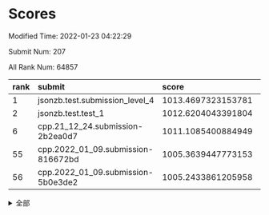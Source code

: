 # Scores

Modified Time: 2022-01-23 04:22:29

Submit Num: 207

All Rank Num: 64857

| rank |               submit               |       score        |       sigma        | pk_num |
| :--- | :--------------------------------- | :----------------- | :----------------- | :----- |
| 1    | jsonzb.test.submission_level_4     | 1013.4697323153781 | 0.8154227027860003 | 1253   |
| 2    | jsonzb.test.test_1                 | 1012.6204043391804 | 0.7807064101185485 | 1258   |
| 6    | cpp.21_12_24.submission-2b2ea0d7   | 1011.1085400884949 | 0.7857163722092131 | 1253   |
| 55   | cpp.2022_01_09.submission-816672bd | 1005.3639447773153 | 0.7338818988096562 | 1254   |
| 56   | cpp.2022_01_09.submission-5b0e3de2 | 1005.2433861205958 | 0.7224438064523109 | 1248   |


<details>
<summary>全部</summary>

| rank |                 submit                 |       score        |       sigma        | pk_num |
| :--- | :------------------------------------- | :----------------- | :----------------- | :----- |
| 1    | jsonzb.test.submission_level_4         | 1013.4697323153781 | 0.8154227027860003 | 1253   |
| 2    | jsonzb.test.test_1                     | 1012.6204043391804 | 0.7807064101185485 | 1258   |
| 3    | gobigger.level_3.submission_level_3_4  | 1011.9932582551983 | 0.7891843476813488 | 1253   |
| 4    | gobigger.level_3.submission_level_3_40 | 1011.4289000429727 | 0.7804482218315473 | 1249   |
| 5    | gobigger.level_3.submission_level_3_35 | 1011.1957604489294 | 0.7934080469470149 | 1250   |
| 6    | cpp.21_12_24.submission-2b2ea0d7       | 1011.1085400884949 | 0.7857163722092131 | 1253   |
| 7    | gobigger.level_3.submission_level_3_12 | 1011.0313014362899 | 0.7617633738303895 | 1251   |
| 8    | gobigger.level_3.submission_level_3_45 | 1010.9497915675664 | 0.7873952731946036 | 1254   |
| 9    | gobigger.level_3.submission_level_3_26 | 1010.9250356758602 | 0.7626733991032524 | 1253   |
| 10   | gobigger.level_3.submission_level_3_46 | 1010.8606658881382 | 0.7461322153702383 | 1255   |
| 11   | gobigger.level_3.submission_level_3_34 | 1010.8604666065718 | 0.7664665962325098 | 1255   |
| 12   | gobigger.level_3.submission_level_3_8  | 1010.5542360747752 | 0.7743653310234271 | 1252   |
| 13   | gobigger.level_3.submission_level_3_5  | 1010.5405153096673 | 0.7611566905964446 | 1254   |
| 14   | gobigger.level_3.submission_level_3_25 | 1010.4921052366507 | 0.7695877638063994 | 1251   |
| 15   | gobigger.level_3.submission_level_3_43 | 1010.4664393937584 | 0.7602233549736352 | 1253   |
| 16   | gobigger.level_3.submission_level_3_13 | 1010.4020230782056 | 0.7595710804677684 | 1255   |
| 17   | gobigger.level_3.submission_level_3_15 | 1010.3758285252223 | 0.7741914825600139 | 1255   |
| 18   | gobigger.level_3.submission_level_3_23 | 1010.292773994889  | 0.7682841892253814 | 1254   |
| 19   | gobigger.level_3.submission_level_3_11 | 1010.2835475691523 | 0.7555740030091642 | 1253   |
| 20   | gobigger.level_3.submission_level_3_21 | 1010.2512216638112 | 0.7715429671321887 | 1252   |
| 21   | gobigger.level_3.submission_level_3_14 | 1010.236582950088  | 0.7514645281930105 | 1250   |
| 22   | gobigger.level_3.submission_level_3_32 | 1010.2002646093426 | 0.7762463798210604 | 1254   |
| 23   | gobigger.level_3.submission_level_3_2  | 1010.072329290812  | 0.757374183219247  | 1253   |
| 24   | gobigger.level_3.submission_level_3_37 | 1010.0543898512174 | 0.7464445317416277 | 1251   |
| 25   | gobigger.level_3.submission_level_3_29 | 1010.0432418490715 | 0.7552058505587613 | 1253   |
| 26   | gobigger.level_3.submission_level_3_49 | 1009.9753533053554 | 0.7582362710579514 | 1253   |
| 27   | gobigger.level_3.submission_level_3_42 | 1009.8658977839857 | 0.7752523874298985 | 1256   |
| 28   | gobigger.level_3.submission_level_3_6  | 1009.7855325650614 | 0.7617060167126678 | 1254   |
| 29   | gobigger.level_3.submission_level_3_33 | 1009.7811831573513 | 0.7479334580418777 | 1248   |
| 30   | gobigger.level_3.submission_level_3_30 | 1009.7450619679489 | 0.7487287147946409 | 1253   |
| 31   | gobigger.level_3.submission_level_3_10 | 1009.7447475821238 | 0.7538725661790253 | 1256   |
| 32   | gobigger.level_3.submission_level_3_18 | 1009.7323591727607 | 0.7468709749257002 | 1254   |
| 33   | gobigger.level_3.submission_level_3_24 | 1009.7174021751033 | 0.7501934631631618 | 1251   |
| 34   | gobigger.level_3.submission_level_3_36 | 1009.6521525222312 | 0.7822807892815059 | 1255   |
| 35   | gobigger.level_3.submission_level_3_1  | 1009.6167791326017 | 0.730546562017358  | 1250   |
| 36   | gobigger.level_3.submission_level_3_41 | 1009.5474338648515 | 0.7359491086563831 | 1252   |
| 37   | gobigger.level_3.submission_level_3_38 | 1009.4751434750387 | 0.7581103228188293 | 1249   |
| 38   | gobigger.level_3.submission_level_3_9  | 1009.4473065601013 | 0.7431771274630273 | 1256   |
| 39   | gobigger.level_3.submission_level_3_0  | 1009.3531128818894 | 0.7641418715054114 | 1251   |
| 40   | gobigger.level_3.submission_level_3_19 | 1009.2374571151552 | 0.7710772470882766 | 1247   |
| 41   | gobigger.level_3.submission_level_3_22 | 1009.2252403674452 | 0.7349689002069031 | 1252   |
| 42   | gobigger.level_3.submission_level_3_47 | 1009.2175398521165 | 0.746247762092851  | 1257   |
| 43   | gobigger.level_3.submission_level_3_28 | 1009.1798530273607 | 0.7404997867598156 | 1246   |
| 44   | gobigger.level_3.submission_level_3_48 | 1009.1005554092113 | 0.747723978148097  | 1252   |
| 45   | gobigger.level_3.submission_level_3_27 | 1009.0789279895354 | 0.7358059457606955 | 1247   |
| 46   | gobigger.level_3.submission_level_3_17 | 1008.8482180115234 | 0.7527599265987704 | 1244   |
| 47   | gobigger.level_3.submission_level_3_16 | 1008.8438655912203 | 0.7468114370786724 | 1254   |
| 48   | gobigger.level_3.submission_level_3_3  | 1008.7655484020535 | 0.7466533719440235 | 1257   |
| 49   | gobigger.level_3.submission_level_3_44 | 1008.7190193604326 | 0.7364913192195012 | 1255   |
| 50   | gobigger.level_3.submission_level_3_39 | 1008.4705768385077 | 0.7557677311755256 | 1259   |
| 51   | gobigger.level_3.submission_level_3_7  | 1008.385506723826  | 0.7406129885394535 | 1248   |
| 52   | gobigger.level_3.submission_level_3_31 | 1008.1619276575098 | 0.7333220160674435 | 1248   |
| 53   | gobigger.level_3.submission_level_3_20 | 1007.7172270035577 | 0.7402178091316073 | 1252   |
| 54   | gobigger.level_1.submission_level_1_3  | 1005.3929896922766 | 0.7207432384014707 | 1253   |
| 55   | cpp.2022_01_09.submission-816672bd     | 1005.3639447773153 | 0.7338818988096562 | 1254   |
| 56   | cpp.2022_01_09.submission-5b0e3de2     | 1005.2433861205958 | 0.7224438064523109 | 1248   |
| 57   | gobigger.level_1.submission_level_1_24 | 1004.9476129831826 | 0.7260106371622032 | 1258   |
| 58   | gobigger.level_1.submission_level_1_12 | 1004.7938928186023 | 0.7123398787461527 | 1258   |
| 59   | gobigger.level_1.submission_level_1_23 | 1004.6874001045982 | 0.7253486318004257 | 1254   |
| 60   | gobigger.level_1.submission_level_1_48 | 1004.388042408597  | 0.7156799823258375 | 1256   |
| 61   | gobigger.level_1.submission_level_1_28 | 1004.368968034207  | 0.7138457926214441 | 1256   |
| 62   | gobigger.level_1.submission_level_1_5  | 1004.3677986059217 | 0.7415390278958323 | 1251   |
| 63   | gobigger.level_1.submission_level_1_39 | 1004.3422142113116 | 0.7370428877191264 | 1258   |
| 64   | gobigger.level_1.submission_level_1_46 | 1004.1126530874286 | 0.7123445296182225 | 1253   |
| 65   | gobigger.level_1.submission_level_1_27 | 1003.9838809810797 | 0.7115499156916184 | 1254   |
| 66   | gobigger.level_1.submission_level_1_26 | 1003.8941037943663 | 0.7222160246474945 | 1251   |
| 67   | gobigger.level_1.submission_level_1_32 | 1003.8790304987373 | 0.7197781449940769 | 1255   |
| 68   | gobigger.level_1.submission_level_1_11 | 1003.8431717381399 | 0.7214714086045788 | 1251   |
| 69   | gobigger.level_1.submission_level_1_29 | 1003.8322622100835 | 0.7042799581146532 | 1258   |
| 70   | gobigger.level_1.submission_level_1_21 | 1003.7497599842264 | 0.7237723582671117 | 1255   |
| 71   | gobigger.level_1.submission_level_1_35 | 1003.7095400782364 | 0.7206174126186302 | 1255   |
| 72   | gobigger.level_1.submission_level_1_15 | 1003.6950085531756 | 0.7134081573193286 | 1255   |
| 73   | gobigger.level_1.submission_level_1_47 | 1003.6904080081819 | 0.7160633478867297 | 1251   |
| 74   | gobigger.level_1.submission_level_1_13 | 1003.6794124899457 | 0.7255565483694836 | 1257   |
| 75   | gobigger.level_1.submission_level_1_37 | 1003.5850367455013 | 0.7191198383313555 | 1252   |
| 76   | gobigger.level_1.submission_level_1_38 | 1003.579455346566  | 0.7159887000548159 | 1259   |
| 77   | gobigger.level_1.submission_level_1_43 | 1003.565608613914  | 0.7139755727031036 | 1255   |
| 78   | gobigger.level_1.submission_level_1_7  | 1003.5158494307029 | 0.7149572558862988 | 1249   |
| 79   | gobigger.level_1.submission_level_1_45 | 1003.4969340239031 | 0.7218648782965837 | 1251   |
| 80   | gobigger.level_1.submission_level_1_20 | 1003.4831953738508 | 0.7114706541894756 | 1254   |
| 81   | gobigger.level_1.submission_level_1_31 | 1003.4496751107523 | 0.7109744460075008 | 1255   |
| 82   | gobigger.level_1.submission_level_1_25 | 1003.381583779196  | 0.7187433907494044 | 1256   |
| 83   | gobigger.level_1.submission_level_1_33 | 1003.3349627025195 | 0.7224417745602364 | 1251   |
| 84   | gobigger.level_1.submission_level_1_9  | 1003.2973015541961 | 0.7126457777125865 | 1252   |
| 85   | gobigger.level_1.submission_level_1_44 | 1003.297278950317  | 0.715415435669634  | 1252   |
| 86   | gobigger.level_1.submission_level_1_19 | 1003.2415070897812 | 0.7134351196880372 | 1251   |
| 87   | gobigger.level_1.submission_level_1_17 | 1003.18281871972   | 0.7150349722275043 | 1255   |
| 88   | gobigger.level_1.submission_level_1_30 | 1003.0804371300737 | 0.723675202318516  | 1255   |
| 89   | gobigger.level_1.submission_level_1_2  | 1003.0572450579001 | 0.7124304614302746 | 1253   |
| 90   | gobigger.level_1.submission_level_1_10 | 1003.0306602864458 | 0.7227643049988524 | 1253   |
| 91   | gobigger.level_1.submission_level_1_42 | 1002.9750417229042 | 0.7126200036764294 | 1258   |
| 92   | gobigger.level_1.submission_level_1_4  | 1002.9555764451774 | 0.7298216135638838 | 1256   |
| 93   | gobigger.level_1.submission_level_1_6  | 1002.940783022989  | 0.7068625534893042 | 1257   |
| 94   | gobigger.level_1.submission_level_1_34 | 1002.8762756102478 | 0.7185688043306528 | 1249   |
| 95   | gobigger.level_1.submission_level_1_14 | 1002.8239970933621 | 0.7127971334285218 | 1253   |
| 96   | gobigger.level_1.submission_level_1_36 | 1002.7346423986507 | 0.7118186857175852 | 1254   |
| 97   | gobigger.level_1.submission_level_1_41 | 1002.720912541406  | 0.7070755906862327 | 1251   |
| 98   | gobigger.level_1.submission_level_1_22 | 1002.6275870925457 | 0.7061855066656867 | 1252   |
| 99   | gobigger.level_1.submission_level_1_1  | 1002.6187302393636 | 0.7116261228003881 | 1253   |
| 100  | gobigger.level_1.submission_level_1_16 | 1002.5719767138122 | 0.7168587824817444 | 1257   |
| 101  | gobigger.level_1.submission_level_1_18 | 1002.3167782974799 | 0.7147793681065657 | 1250   |
| 102  | gobigger.level_1.submission_level_1_0  | 1002.2711157170467 | 0.708686502775774  | 1256   |
| 103  | gobigger.level_1.submission_level_1_49 | 1002.2167168622608 | 0.7149635518366044 | 1252   |
| 104  | gobigger.level_1.submission_level_1_40 | 1002.033718707267  | 0.7121824964127498 | 1260   |
| 105  | gobigger.level_1.submission_level_1_8  | 1001.6320214685521 | 0.7065177874103135 | 1256   |
| 106  | gobigger.random.submission_random_47   | 997.0446893678874  | 0.7025593343559725 | 1253   |
| 107  | gobigger.random.submission_random_13   | 996.9122376153563  | 0.7184085300317392 | 1255   |
| 108  | gobigger.random.submission_random_35   | 996.8146184943326  | 0.7103325672953366 | 1253   |
| 109  | gobigger.random.submission_random_14   | 996.7370744004716  | 0.7159095288410094 | 1256   |
| 110  | gobigger.random.submission_random_37   | 996.6606452563901  | 0.6988587207718416 | 1247   |
| 111  | gobigger.random.submission_random_17   | 996.6031079880717  | 0.7107495151510687 | 1249   |
| 112  | gobigger.random.submission_random_3    | 996.5649185498781  | 0.7013481464170428 | 1255   |
| 113  | gobigger.random.submission_random_26   | 996.4903698790864  | 0.7044563705596386 | 1253   |
| 114  | gobigger.random.submission_random_46   | 996.4692956606539  | 0.7121985585258601 | 1251   |
| 115  | gobigger.random.submission_random_4    | 996.457579040574   | 0.6982013777770965 | 1254   |
| 116  | gobigger.random.submission_random_45   | 996.3867667277651  | 0.7130584165678093 | 1249   |
| 117  | gobigger.random.submission_random_5    | 996.3480114889882  | 0.7103935979918934 | 1251   |
| 118  | gobigger.random.submission_random_33   | 996.3340056344404  | 0.7103388327371365 | 1246   |
| 119  | gobigger.random.submission_random_31   | 996.3128731961868  | 0.7051371320302532 | 1259   |
| 120  | gobigger.random.submission_random_41   | 996.2774874222799  | 0.7087736196839022 | 1259   |
| 121  | gobigger.random.submission_random_16   | 996.2739637076336  | 0.7088076609225867 | 1254   |
| 122  | gobigger.random.submission_random_28   | 996.18351286464    | 0.7155608681084985 | 1255   |
| 123  | gobigger.random.submission_random_23   | 995.9425291690197  | 0.731967581374452  | 1253   |
| 124  | gobigger.random.submission_random_29   | 995.9384345702897  | 0.722386686769113  | 1255   |
| 125  | gobigger.random.submission_random_20   | 995.9367107778572  | 0.7057804870488494 | 1249   |
| 126  | gobigger.random.submission_random_10   | 995.866919552602   | 0.7243335633625999 | 1256   |
| 127  | gobigger.random.submission_random_40   | 995.8395269606784  | 0.71561777091061   | 1259   |
| 128  | gobigger.random.submission_random_18   | 995.8018013218272  | 0.7105336608035803 | 1260   |
| 129  | gobigger.random.submission_random_36   | 995.7977079113422  | 0.7101940158336222 | 1251   |
| 130  | gobigger.random.submission_random_1    | 995.7404933651845  | 0.7178849117908654 | 1250   |
| 131  | gobigger.random.submission_random_7    | 995.7110256690931  | 0.7039201031718972 | 1251   |
| 132  | gobigger.random.submission_random_44   | 995.6555673371892  | 0.7217321870627504 | 1254   |
| 133  | gobigger.random.submission_random_21   | 995.5902350264778  | 0.7106195444309911 | 1254   |
| 134  | gobigger.random.submission_random_8    | 995.5864405658859  | 0.703990208383676  | 1252   |
| 135  | gobigger.random.submission_random_25   | 995.5817812606269  | 0.7177077616251504 | 1246   |
| 136  | gobigger.random.submission_random_2    | 995.5520154419678  | 0.7268750555918525 | 1256   |
| 137  | gobigger.random.submission_random_39   | 995.5455904500739  | 0.6993134532881006 | 1257   |
| 138  | gobigger.random.submission_random_42   | 995.525933849713   | 0.7123421267507647 | 1250   |
| 139  | gobigger.random.submission_random_12   | 995.5101973066367  | 0.7155190271658317 | 1252   |
| 140  | gobigger.random.submission_random_30   | 995.481697916378   | 0.7083398782022668 | 1244   |
| 141  | gobigger.random.submission_random_27   | 995.4448695214386  | 0.7165007453354062 | 1254   |
| 142  | gobigger.random.submission_random_9    | 995.3865937502259  | 0.7187082088988515 | 1251   |
| 143  | gobigger.random.submission_random_43   | 995.3835977405619  | 0.7043243531269466 | 1256   |
| 144  | gobigger.random.submission_random_24   | 995.3607871147183  | 0.7117903841250445 | 1255   |
| 145  | gobigger.random.submission_random_32   | 995.345365498138   | 0.7099568659355762 | 1253   |
| 146  | gobigger.random.submission_random_15   | 995.3150615331176  | 0.7017236155972099 | 1255   |
| 147  | gobigger.random.submission_random_19   | 995.3101134064926  | 0.6958317396944755 | 1254   |
| 148  | gobigger.random.submission_random_38   | 995.300898891545   | 0.7105045951596514 | 1255   |
| 149  | gobigger.random.submission_random_0    | 995.2775005998717  | 0.7126405309329652 | 1256   |
| 150  | gobigger.random.submission_random_6    | 995.2651264663735  | 0.7191842076407516 | 1255   |
| 151  | gobigger.random.submission_random_11   | 995.2646779799609  | 0.7241634156267138 | 1256   |
| 152  | gobigger.random.submission_random_34   | 995.1336097983624  | 0.7148771551574384 | 1253   |
| 153  | gobigger.random.submission_random_22   | 995.0936938841445  | 0.71238867446137   | 1253   |
| 154  | gobigger.random.submission_random_48   | 994.873964270855   | 0.72802044555671   | 1252   |
| 155  | gobigger.random.submission_random_49   | 994.4447178534798  | 0.7165353629828092 | 1256   |
| 156  | gobigger.level_2.submission_level_2_17 | 993.9053834672101  | 0.7345106740350112 | 1253   |
| 157  | gobigger.level_2.submission_level_2_25 | 993.5332307716063  | 0.7335719027727043 | 1252   |
| 158  | gobigger.level_2.submission_level_2_26 | 993.3054393102376  | 0.7521375355156268 | 1255   |
| 159  | gobigger.level_2.submission_level_2_44 | 993.147840124349   | 0.7270373206941706 | 1252   |
| 160  | gobigger.level_2.submission_level_2_23 | 993.098872096473   | 0.7600989265836112 | 1258   |
| 161  | gobigger.level_2.submission_level_2_32 | 992.9566472976632  | 0.7133783459435132 | 1254   |
| 162  | gobigger.level_2.submission_level_2_45 | 992.9397075067905  | 0.7376395544125194 | 1255   |
| 163  | gobigger.level_2.submission_level_2_31 | 992.8361036427593  | 0.7318508239885024 | 1255   |
| 164  | gobigger.level_2.submission_level_2_2  | 992.8081634834339  | 0.7440962426174289 | 1257   |
| 165  | gobigger.level_2.submission_level_2_40 | 992.8016315015336  | 0.7380157777708757 | 1251   |
| 166  | gobigger.level_2.submission_level_2_42 | 992.7973211908314  | 0.7328658402015186 | 1253   |
| 167  | gobigger.level_2.submission_level_2_49 | 992.7905380073398  | 0.7381926645482557 | 1252   |
| 168  | gobigger.level_2.submission_level_2_0  | 992.7014135153838  | 0.7467842045393634 | 1256   |
| 169  | gobigger.level_2.submission_level_2_10 | 992.6776659126798  | 0.7444059235747574 | 1258   |
| 170  | gobigger.level_2.submission_level_2_30 | 992.5084748456173  | 0.7323949642020748 | 1253   |
| 171  | gobigger.level_2.submission_level_2_15 | 992.4219603813422  | 0.7436270411856241 | 1249   |
| 172  | gobigger.level_2.submission_level_2_20 | 992.3285839056549  | 0.7354828271913425 | 1255   |
| 173  | gobigger.level_2.submission_level_2_38 | 992.3006833397529  | 0.7380310979348085 | 1253   |
| 174  | gobigger.level_2.submission_level_2_33 | 992.2659711359049  | 0.7442797167822869 | 1252   |
| 175  | gobigger.level_2.submission_level_2_3  | 992.192678664708   | 0.7384871542400162 | 1252   |
| 176  | gobigger.level_2.submission_level_2_24 | 992.056488951683   | 0.7301818019739393 | 1259   |
| 177  | gobigger.level_2.submission_level_2_14 | 992.0188659823115  | 0.7447509099756514 | 1259   |
| 178  | gobigger.level_2.submission_level_2_9  | 991.9791094269747  | 0.7422694994585193 | 1250   |
| 179  | gobigger.level_2.submission_level_2_11 | 991.9323588647154  | 0.7539640387702387 | 1254   |
| 180  | gobigger.level_2.submission_level_2_27 | 991.9078980256638  | 0.7451184651511761 | 1257   |
| 181  | gobigger.level_2.submission_level_2_5  | 991.9049928889843  | 0.7420092188852115 | 1252   |
| 182  | gobigger.level_2.submission_level_2_16 | 991.8806437645511  | 0.7316325425857668 | 1252   |
| 183  | gobigger.level_2.submission_level_2_34 | 991.8657501506701  | 0.741341415444438  | 1254   |
| 184  | gobigger.level_2.submission_level_2_1  | 991.8208993461037  | 0.7680653927231905 | 1252   |
| 185  | gobigger.level_2.submission_level_2_18 | 991.759158000046   | 0.7424938286723877 | 1252   |
| 186  | gobigger.level_2.submission_level_2_6  | 991.6771534742851  | 0.7460771367764232 | 1255   |
| 187  | gobigger.level_2.submission_level_2_28 | 991.6648293782608  | 0.7416059863337706 | 1249   |
| 188  | gobigger.level_2.submission_level_2_29 | 991.6013449567896  | 0.7491924254111246 | 1258   |
| 189  | gobigger.level_2.submission_level_2_7  | 991.4891698359223  | 0.7657690058487756 | 1252   |
| 190  | gobigger.level_2.submission_level_2_8  | 991.4507371273309  | 0.7823728508697327 | 1252   |
| 191  | gobigger.level_2.submission_level_2_41 | 991.4149463214535  | 0.7465607392282189 | 1250   |
| 192  | gobigger.level_2.submission_level_2_35 | 991.4016296675028  | 0.7520756815809683 | 1255   |
| 193  | gobigger.level_2.submission_level_2_21 | 991.3150707815697  | 0.7718039215793184 | 1249   |
| 194  | gobigger.level_2.submission_level_2_12 | 991.2776630640956  | 0.7563374212817374 | 1253   |
| 195  | gobigger.level_2.submission_level_2_39 | 991.1590883252601  | 0.7648900074772003 | 1252   |
| 196  | gobigger.level_2.submission_level_2_46 | 991.128998698107   | 0.7495278522945107 | 1252   |
| 197  | gobigger.level_2.submission_level_2_22 | 991.0345640063533  | 0.7570524191599864 | 1254   |
| 198  | gobigger.level_2.submission_level_2_13 | 990.9579314547685  | 0.7583459752268715 | 1252   |
| 199  | gobigger.level_2.submission_level_2_43 | 990.9079941188462  | 0.7554954089766963 | 1257   |
| 200  | gobigger.level_2.submission_level_2_47 | 990.863165428612   | 0.755356775028775  | 1252   |
| 201  | gobigger.level_2.submission_level_2_36 | 990.621303960055   | 0.7492097790991662 | 1251   |
| 202  | gobigger.level_2.submission_level_2_19 | 990.5102283759971  | 0.767036883646885  | 1251   |
| 203  | gobigger.level_2.submission_level_2_4  | 990.4944395909927  | 0.7600248916365814 | 1249   |
| 204  | gobigger.level_2.submission_level_2_37 | 990.3023697479243  | 0.7443019947647721 | 1257   |
| 205  | gobigger.level_2.submission_level_2_48 | 990.1896444752778  | 0.7587248885024986 | 1257   |
| 206  | gobigger.none.submission_none_0        | 976.2511484676086  | 1.4006734004286672 | 1252   |
| 207  | gobigger.none.submission_none_1        | 975.8958111639578  | 1.4329830081832136 | 1256   |

</details>